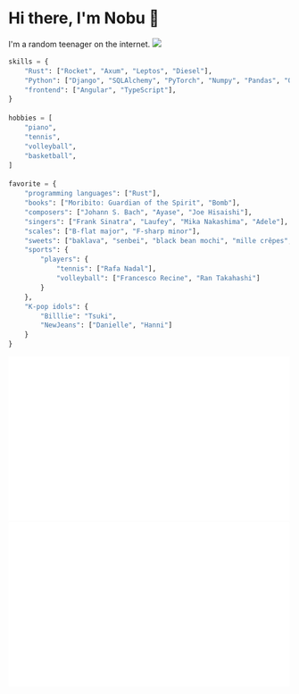 # Hi there, I'm Nobu 👋

I'm a random teenager on the internet. <img src="https://user-images.githubusercontent.com/60306074/160750010-f3fe0b78-0090-4f61-be39-9a9ba9f29b3a.gif" width="45"> 
<be>

<!--
Django 5
Axum
Swift
Erlang
-->

```python
skills = {
    "Rust": ["Rocket", "Axum", "Leptos", "Diesel"],
    "Python": ["Django", "SQLAlchemy", "PyTorch", "Numpy", "Pandas", "OpenCV", "ML"],
    "frontend": ["Angular", "TypeScript"],
}

hobbies = [
    "piano",
    "tennis",
    "volleyball",
    "basketball",
]

favorite = {
    "programming languages": ["Rust"],
    "books": ["Moribito: Guardian of the Spirit", "Bomb"],
    "composers": ["Johann S. Bach", "Ayase", "Joe Hisaishi"],
    "singers": ["Frank Sinatra", "Laufey", "Mika Nakashima", "Adele"],
    "scales": ["B-flat major", "F-sharp minor"],
    "sweets": ["baklava", "senbei", "black bean mochi", "mille crêpes", "egg custard buns"],
    "sports": {
        "players": {
            "tennis": ["Rafa Nadal"],
            "volleyball": ["Francesco Recine", "Ran Takahashi"]
        }
    },
    "K-pop idols": {
        "Billlie": "Tsuki",
        "NewJeans": ["Danielle", "Hanni"]
    }
}
```

<div align="center">

<!--
https://github.community/t/support-theme-context-for-images-in-light-vs-dark-mode/147981/84
-->
<a href="https://github.com/bichanna/github-stats#gh-dark-mode-only">
<img src="https://github.com/bichanna/github-stats/blob/master/generated/overview.svg#gh-dark-mode-only" />
<img src="https://github.com/bichanna/github-stats/blob/master/generated/languages.svg#gh-dark-mode-only" />
</a>

</div>



